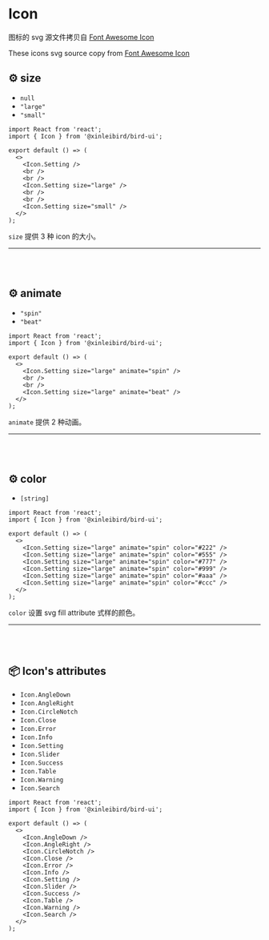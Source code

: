 # Icon

图标的 svg 源文件拷贝自 [Font Awesome Icon](https://fontawesome.com/icons?m=free)

These icons svg source copy from [Font Awesome Icon](https://fontawesome.com/icons?m=free)

## ⚙ size

- `null`
- `"large"`
- `"small"`

```tsx
import React from 'react';
import { Icon } from '@xinleibird/bird-ui';

export default () => (
  <>
    <Icon.Setting />
    <br />
    <br />
    <Icon.Setting size="large" />
    <br />
    <br />
    <Icon.Setting size="small" />
  </>
);
```

`size` 提供 3 种 icon 的大小。

<hr />
<br />
<br />

## ⚙ animate

- `"spin"`
- `"beat"`

```tsx
import React from 'react';
import { Icon } from '@xinleibird/bird-ui';

export default () => (
  <>
    <Icon.Setting size="large" animate="spin" />
    <br />
    <br />
    <Icon.Setting size="large" animate="beat" />
  </>
);
```

`animate` 提供 2 种动画。

<hr />
<br />
<br />

## ⚙ color

- `[string]`

```tsx
import React from 'react';
import { Icon } from '@xinleibird/bird-ui';

export default () => (
  <>
    <Icon.Setting size="large" animate="spin" color="#222" />
    <Icon.Setting size="large" animate="spin" color="#555" />
    <Icon.Setting size="large" animate="spin" color="#777" />
    <Icon.Setting size="large" animate="spin" color="#999" />
    <Icon.Setting size="large" animate="spin" color="#aaa" />
    <Icon.Setting size="large" animate="spin" color="#ccc" />
  </>
);
```

`color` 设置 svg fill attribute 式样的颜色。

<hr />
<br />
<br />

## 📦 Icon's attributes

- `Icon.AngleDown`
- `Icon.AngleRight`
- `Icon.CircleNotch`
- `Icon.Close`
- `Icon.Error`
- `Icon.Info`
- `Icon.Setting`
- `Icon.Slider`
- `Icon.Success`
- `Icon.Table`
- `Icon.Warning`
- `Icon.Search`

```tsx
import React from 'react';
import { Icon } from '@xinleibird/bird-ui';

export default () => (
  <>
    <Icon.AngleDown />
    <Icon.AngleRight />
    <Icon.CircleNotch />
    <Icon.Close />
    <Icon.Error />
    <Icon.Info />
    <Icon.Setting />
    <Icon.Slider />
    <Icon.Success />
    <Icon.Table />
    <Icon.Warning />
    <Icon.Search />
  </>
);
```
